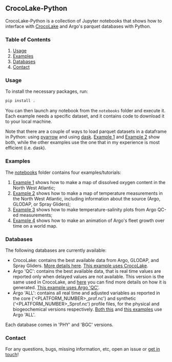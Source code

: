 ## CrocoLake-Python

CrocoLake-Python is a collection of Jupyter notebooks that shows how to interface with [CrocoLake](https://crocolakedocs.readthedocs.io/en/latest/) and Argo's parquet databases with Python.

### Table of Contents
1. [Usage](#usage)
2. [Examples](#examples)
3. [Databases](#databases)
4. [Contact](#contact)

### Usage
To install the necessary packages, run:

``` sh
pip install .
```

You can then launch any notebook from the `notebooks` folder and execute it. Each example needs a specific dataset, and it contains code to download it to your local machine.

Note that there are a couple of ways to load parquet datasets in a dataframe in Python: using [pyarrow](https://arrow.apache.org/docs/python/index.html) and using [dask](https://www.dask.org/). [Example 1](notebooks/Example_1_ArgoBGC_Map_Oxygen.ipynb) and [Example 2](notebooks/Example_2_CrocoLakePHY_Map_Temperature.ipynb) show both, while the other examples use the one that in my experience is most efficient (i.e. dask).

### Examples

The [notebooks](notebooks/) folder contains four examples/tutorials:

1. [Example 1](notebooks/Example_1_ArgoBGC_Map_Oxygen.ipynb) shows how to make a map of dissolved oxygen content in the North West Atlantic;
2. [Example 2](notebooks/Example_2_CrocoLakePHY_Map_Temperature.ipynb) shows how to make a map of temperature measurements in the North West Atlantic, including information about the source (Argo, GLODAP, or Spray Gliders);
3. [Example 3](notebooks/Example_3_ArgoPHY_QC_Temperature-Salinity_Profiles.ipynb) shows how to make temperature-salinity plots from Argo QC-ed measurements;
4. [Example 4](notebooks/Example_4_Animation_Oxygen.ipynb) shows how to make an animation of Argo's fleet growth over time on a world map.

### Databases

The following databases are currently available:

* CrocoLake: contains the best available data from Argo, GLODAP, and Spray Gliders. [More details here](https://crocolakedocs.readthedocs.io/en/latest/crocolake.html). [This example uses CrocoLake](notebooks/Example_2_CrocoLakePHY_Map_Temperature.ipynb).
* Argo 'QC': contains the best available data, that is real time values are reported only when delayed values are not available. This version is the same used in CrocoLake, and [here](https://crocolakedocs.readthedocs.io/en/latest/available_datasets.html#argo) you can find more details on how it is generated. [This example uses Argo 'QC'](notebooks/Example_3_ArgoPHY_QC_Temperature-Salinity_Profiles.ipynb).
* Argo 'ALL': contains all real time and adjusted variables as reported in the core ('<PLATFORM_NUMBER>_prof.nc') and synthetic ('<PLATFORM_NUMBER>_Sprof.nc') profile files, for the physical and biogeochemical versions respectively. [Both this](notebooks/Example_1_ArgoBGC_Map_Oxygen.ipynb) and [this examples](notebooks/Example_4_Animation_Oxygen.ipynb) use Argo 'ALL'.

Each database comes in 'PHY' and 'BGC' versions.

### Contact

For any questions, bugs, missing information, etc, open an issue or [get in touch](enrico.milanese@whoi.edu)!
